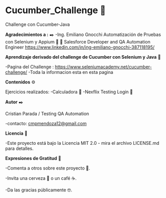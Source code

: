# Cucumber_Challenge 🍉
Challenge con Cucumber-Java

 **Agradecimientos a :** ✒️
 -Ing. Emiliano Gnocchi
 Automatización de Pruebas con Selenium y Appium 🚀 🚀 Salesforce Developer and QA Automation Engineer
 https://www.linkedin.com/in/ing-emiliano-gnocchi-387118195/


**Aprendizaje derivado del challenge de Cucumber con Selenium y Java** 🚀

-Pagina del Challenge : https://www.seleniumacademy.net/cucumber-challenge/
-Toda la informacion esta en esta pagina 

**Contenidos** ⚙️

Ejercicios realizados:
       -Calculadora :vibration_mode:
       -Nexflix Testing Login :department_store:
       
 **Autor** ✒️

Cristian Parada / Testing QA Automation

-contacto: cmpmendoza12@gmail.com


**Licencia** 📄


-Este proyecto está bajo la Licencia MIT 2.0 - mira el archivo LICENSE.md para detalles.



**Expresiones de Gratitud** 🎁

-Comenta a otros sobre este proyecto 📢.

-Invita una cerveza 🍺 o un café ☕.

-Da las gracias públicamente 🤓.


